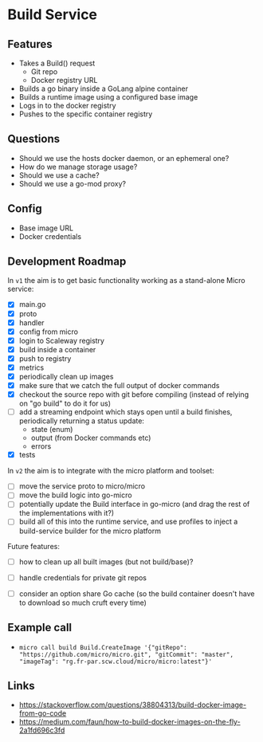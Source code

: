 Build Service
=============


Features
--------
* Takes a Build() request
    - Git repo
    - Docker registry URL
* Builds a go binary inside a GoLang alpine container
* Builds a runtime image using a configured base image
* Logs in to the docker registry
* Pushes to the specific container registry


Questions
---------
* Should we use the hosts docker daemon, or an ephemeral one?
* How do we manage storage usage?
* Should we use a cache?
* Should we use a go-mod proxy?


Config
------
* Base image URL
* Docker credentials


Development Roadmap
-------------------

In `v1` the aim is to get basic functionality working as a stand-alone Micro service:
- [X] main.go
- [X] proto
- [X] handler
- [X] config from micro
- [X] login to Scaleway registry
- [X] build inside a container
- [X] push to registry
- [X] metrics
- [X] periodically clean up images
- [X] make sure that we catch the full output of docker commands
- [X] checkout the source repo with git before compiling (instead of relying on "go build" to do it for us)
- [ ] add a streaming endpoint which stays open until a build finishes, periodically returning a status update:
    - state (enum)
    - output (from Docker commands etc)
    - errors
- [X] tests

 In `v2` the aim is to integrate with the micro platform and toolset:
- [ ] move the service proto to micro/micro
- [ ] move the build logic into go-micro
- [ ] potentially update the Build interface in go-micro (and drag the rest of the implementations with it?)
- [ ] build all of this into the runtime service, and use profiles to inject a build-service builder for the micro platform

 Future features:
- [ ] how to clean up all built images (but not build/base)?
- [ ] handle credentials for private git repos
- [ ] consider an option share Go cache (so the build container doesn't have to download so much cruft every time)


Example call
------------
* `micro call build Build.CreateImage '{"gitRepo": "https://github.com/micro/micro.git", "gitCommit": "master", "imageTag": "rg.fr-par.scw.cloud/micro/micro:latest"}'`

Links
-----
* https://stackoverflow.com/questions/38804313/build-docker-image-from-go-code
* https://medium.com/faun/how-to-build-docker-images-on-the-fly-2a1fd696c3fd
